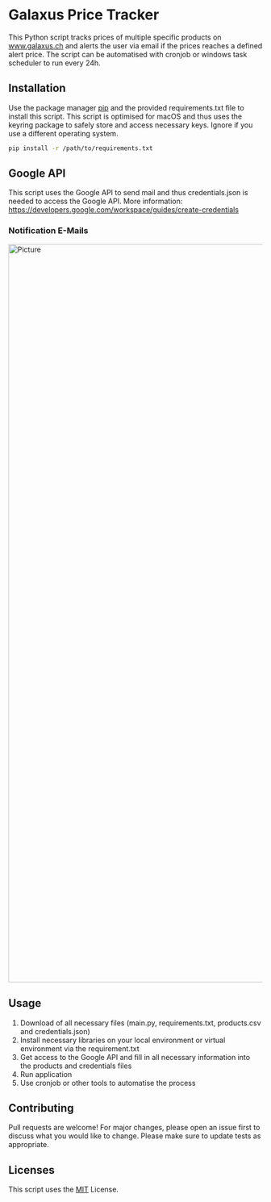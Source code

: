 # Galaxus Price Tracker

This Python script tracks prices of multiple specific products on www.galaxus.ch and alerts the user via email if the prices reaches a defined alert price. The script can be automatised with cronjob or windows task scheduler to run every 24h.

## Installation

Use the package manager [pip](https://pip.pypa.io/en/stable/) and the provided requirements.txt file to install this script. This script is optimised for macOS and thus uses the keyring package to safely store and access necessary keys. Ignore if you use a different operating system.

```bash
pip install -r /path/to/requirements.txt
`````

## Google API
This script uses the Google API to send mail and thus credentials.json is needed to access the Google API. More information: https://developers.google.com/workspace/guides/create-credentials

### Notification E-Mails

<img width="1464" alt="Picture" src="https://github.com/fabiothon/Galaxus_Price_Tracker/blob/7e415fb3cad11c7d2c5c7b600e3d0563bf7111a7/picture_1.png">

## Usage

1. Download of all necessary files (main.py, requirements.txt, products.csv and credentials.json)
2. Install necessary libraries on your local environment or virtual environment via the requirement.txt
3. Get access to the Google API and fill in all necessary information into the products and credentials files
4. Run application
5. Use cronjob or other tools to automatise the process

## Contributing

Pull requests are welcome! For major changes, please open an issue first
to discuss what you would like to change.
Please make sure to update tests as appropriate.

## Licenses
This script uses the [MIT](https://choosealicense.com/licenses/mit/) License.